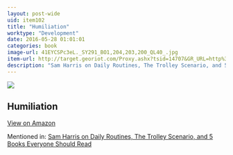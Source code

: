 ```yaml
---
layout: post-wide
uid: item102
title: "Humiliation"
worktype: "Development"
date: 2016-05-28 01:01:01
categories: book
image-url: 41EYCSPc3eL._SY291_BO1,204,203,200_QL40_.jpg
item-url: http://target.georiot.com/Proxy.ashx?tsid=14707&GR_URL=http%3A%2F%2Fwww.amazon.com%2FHumiliation-Essays-Social-Discomfort-Violence%2Fdp%2F0801481171%2F
description: "Sam Harris on Daily Routines, The Trolley Scenario, and 5 Books Everyone Should Read"
---
```

<a href="http://target.georiot.com/Proxy.ashx?tsid=14707&GR_URL=http%3A%2F%2Fwww.amazon.com%2FHumiliation-Essays-Social-Discomfort-Violence%2Fdp%2F0801481171%2F" target="blank"><img src="../../../../img/thumbs/41EYCSPc3eL._SY291_BO1,204,203,200_QL40_.jpg" class="prod-img"></a>
<h2>Humiliation</h2>
<p><a class="btn btn-primary" href="http://target.georiot.com/Proxy.ashx?tsid=14707&GR_URL=http%3A%2F%2Fwww.amazon.com%2FHumiliation-Essays-Social-Discomfort-Violence%2Fdp%2F0801481171%2F" target="blank">View on Amazon</a><p>
<p>Mentioned in: <a href="http://fourhourworkweek.com/2015/07/08/sam-harris-on-daily-routines-the-trolley-scenario-and-5-books-everyone-should-read/" target="blank">Sam Harris on Daily Routines, The Trolley Scenario, and 5 Books Everyone Should Read</a></p>
